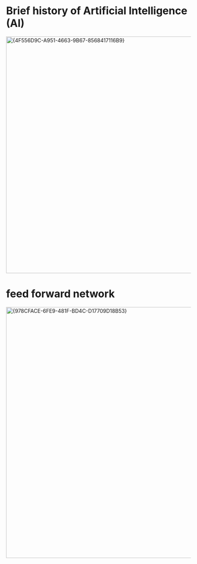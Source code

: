 # Brief history of Artificial Intelligence (AI)
<img width="1359" height="644" alt="{4F556D9C-A951-4663-9B67-8568417116B9}" src="https://github.com/user-attachments/assets/6cf669cf-ccad-4e6a-80db-d2e947c685c4" />

# feed forward network
<img width="1347" height="683" alt="{978CFACE-6FE9-481F-BD4C-D17709D18B53}" src="https://github.com/user-attachments/assets/40ed8c1a-b4b8-469b-8382-953c434fcb30" />






